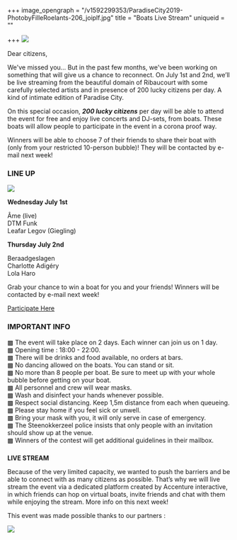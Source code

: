 +++
image_opengraph = "/v1592299353/ParadiseCity2019-PhotobyFilleRoelants-206_joiplf.jpg"
title = "Boats Live Stream"
uniqueid = ""

+++
![](https://res.cloudinary.com/dxswtxauo/image/upload/w_1000/f_auto/v1592299353/ParadiseCity2019-PhotobyFilleRoelants-206_joiplf.jpg)

Dear citizens,

We've missed you... But in the past few months, we've been working on something that will give us a chance to reconnect. On July 1st and 2nd, we’ll be live streaming from the beautiful domain of Ribaucourt with some carefully selected artists and in presence of 200 lucky citizens per day. A kind of intimate edition of Paradise City.

On this special occasion, **_200 lucky citizens_** per day will be able to attend the event for free and enjoy live concerts and DJ-sets, from boats. These boats will allow people to participate in the event in a corona proof way.

Winners will be able to choose 7 of their friends to share their boat with (only from your restricted 10-person bubble)! They will be contacted by e-mail next week!

### LINE UP

![](https://res.cloudinary.com/dxswtxauo/image/upload/w_1000/f_auto/v1592482849/artistsboats_qwzc0k.jpg)

**Wednesday July 1st**

Âme (live)  
DTM Funk  
Leafar Legov (Giegling)

**Thursday July 2nd**

Beraadgeslagen  
Charlotte Adigéry  
Lola Haro

Grab your chance to win a boat for you and your friends! Winners will be contacted by e-mail next week!

<a class="btn" href="www.paradisecity.be/boatsregistration"> Participate Here </a>

### **IMPORTANT INFO**

▩ The event will take place on 2 days. Each winner can join us on 1 day.  
▩ Opening time : 18:00 - 22:00.  
▩ There will be drinks and food available, no orders at bars.  
▩ No dancing allowed on the boats. You can stand or sit.  
▩ No more than 8 people per boat. Be sure to meet up with your whole bubble before getting on your boat.  
▩ All personnel and crew will wear masks.  
▩ Wash and disinfect your hands whenever possible.  
▩ Respect social distancing. Keep 1,5m distance from each when queueing.  
▩ Please stay home if you feel sick or unwell.  
▩ Bring your mask with you, it will only serve in case of emergency.  
▩ The Steenokkerzeel police insists that only people with an invitation should show up at the venue.  
▩ Winners of the contest will get additional guidelines in their mailbox.

### 

**LIVE STREAM**

Because of the very limited capacity, we wanted to push the barriers and be able to connect with as many citizens as possible. That’s why we will live stream the event via a dedicated platform created by Accenture interactive, in which friends can hop on virtual boats, invite friends and chat with them while enjoying the stream. More info on this next week!

This event was made possible thanks to our partners :

![](https://res.cloudinary.com/dxswtxauo/image/upload/w_1000/f_auto/v1592473352/logopartnerslivestream_wnoyza.png)